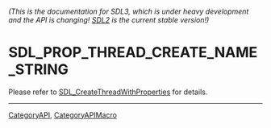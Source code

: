 ###### (This is the documentation for SDL3, which is under heavy development and the API is changing! [SDL2](https://wiki.libsdl.org/SDL2/) is the current stable version!)
# SDL_PROP_THREAD_CREATE_NAME_STRING

Please refer to [SDL_CreateThreadWithProperties](SDL_CreateThreadWithProperties) for details.

----
[CategoryAPI](CategoryAPI), [CategoryAPIMacro](CategoryAPIMacro)

